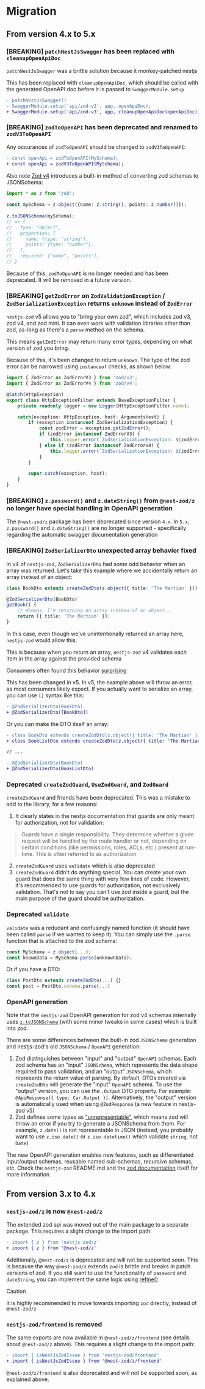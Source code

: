 # Migration

## From version 4.x to 5.x
### [BREAKING] `patchNestJsSwagger` has been replaced with `cleanupOpenApiDoc`

`patchNestJsSwagger` was a brittle solution because it monkey-patched nestjs

This has been replaced with `cleanupOpenApiDoc`, which should be called with the generated OpenAPI doc before it is passed to `SwaggerModule.setup`

```diff
- patchNestJsSwagger()
- SwaggerModule.setup('api/zod-v3', app, openApiDoc);
+ SwaggerModule.setup('api/zod-v3', app, cleanupOpenApiDoc(openApiDoc));
```

### [BREAKING] `zodToOpenAPI` has been deprecated and renamed to `zodV3ToOpenAPI`
Any occurances of `zodToOpenAPI` should be changed to `zodV3ToOpenAPI`:

```diff
- const openApi = zodToOpenAPI(MySchema);
+ const openApi = zodV3ToOpenAPI(MySchema);
```

Also note [Zod v4](https://v4.zod.dev/v4#json-schema-conversion) introduces a built-in method of converting zod schemas to JSONSchema:

```ts
import * as z from "zod";
 
const mySchema = z.object({name: z.string(), points: z.number()});
 
z.toJSONSchema(mySchema);
// => {
//   type: "object",
//   properties: {
//     name: {type: "string"},
//     points: {type: "number"},
//   },
//   required: ["name", "points"],
// }
```

Because of this, `zodToOpenAPI` is no longer needed and has been deprecated.  It will be removed in a future version.

### [BREAKING] `getZodError` on `ZodValidationException` / `ZodSerializationException` returns `unknown` instead of `ZodError`

`nestjs-zod` v5 allows you to "bring your own zod", which includes zod v3, zod v4, and zod mini.  It can even work with validation libraries other than zod, as-long as there's a `parse` method on the schema.

This means `getZodError` may return many error types, depending on what version of zod you bring.

Because of this, it's been changed to return `unknown`.  The type of the zod error can be narrowed using `instanceof` checks, as shown below:

```ts
import { ZodError as ZodErrorV3 } from 'zod/v3';
import { ZodError as ZodErrorV4 } from 'zod/v4';

@Catch(HttpException)
export class HttpExceptionFilter extends BaseExceptionFilter {
    private readonly logger = new Logger(HttpExceptionFilter.name);

    catch(exception: HttpException, host: ArgumentsHost) {
        if (exception instanceof ZodSerializationException) {
            const zodError = exception.getZodError();
            if (zodError instanceof ZodErrorV3) {
                this.logger.error(`ZodSerializationException: ${zodError.message}`);
            } else if (zodError instanceof ZodErrorV4) {
                this.logger.error(`ZodSerializationException: ${zodError.message}`);
            }
        }

        super.catch(exception, host);
    }
}
```

### [BREAKING] `z.password()` and `z.dateString()` from `@nest-zod/z` no longer have special handling in OpenAPI generation

The `@nest-zod/z` package has been deprecated since version `4.x`.  In `5.x`, `z.password()` and `z.dateString()` are no longer supported - specifically regarding the automatic swagger documentation generation

### [BREAKING] `ZodSerializerDto` unexpected array behavior fixed

In v4 of `nestjs-zod`, `ZodSerializerDto` had some odd behavior when an array was returned.  Let's take this example where we accidentally return an array instead of an object:

```ts
class BookDto extends createZodDto(z.object({ title: 'The Martian' })) { }

@ZodSerializerDto(BookDto)
getBook() {
    // Whoops, I'm returning an array instead of an object...
    return [{ title: 'The Martian' }];
}
```
In this case, even though we've unintentionally returned an array here, `nestjs-zod` would allow this.

This is because when you return an array, `nestjs-zod` v4 validates each item in the array against the provided schema

Consumers often found this behavior [surprising](https://github.com/BenLorantfy/nestjs-zod/issues/130#issuecomment-2733398629)

This has been changed in v5.  In v5, the example above will throw an error, as most consumers likely expect.  If you actually want to serialize an array, you can use `[]` syntax like this:
```diff
- @ZodSerializerDto(BookDto)
+ @ZodSerializerDto([BookDto])
```

Or you can make the DTO itself an array:
```diff
- class BookDto extends createZodDto(z.object({ title: 'The Martian' })) { }
+ class BookListDto extends createZodDto(z.object({ title: 'The Martian' }).array()) { }

// ...

- @ZodSerializerDto(BookDto)
+ @ZodSerializerDto(BookListDto)
```

### Deprecated `createZodGuard`, `UseZodGuard`, and `ZodGuard`

`createZodGuard` and friends have been deprecated.  This was a mistake to add to the library, for a few reasons:
1. It clearly states in the nestjs documentation that guards are only meant for authorization, not for validation:

> Guards have a single responsibility. They determine whether a given request will be handled by the route handler or not, depending on certain conditions (like permissions, roles, ACLs, etc.) present at run-time. This is often referred to as authorization

2. `createZodGuard` uses `validate` which is also deprecated 
3. `createZodGuard` didn't do anything special.  You can create your own guard that does the same thing with very few lines of code.  However, it's recommended to use guards for authorization, not exclusively validation.  That's not to say you can't use zod inside a guard, but the main purpose of the guard should be authorization.

### Deprecated `validate`
`validate` was a redudant and confusingly named function (it should have been called `parse` if we wanted to keep it).  You can simply use the `.parse` function that is attached to the zod schema:

```ts
const MySchema = z.object(...);
const knownData = MySchema.parse(unknownData);
```

Or if you have a DTO:
```ts
class PostDto extends createZodDto(...) {}
const post = PostDto.schema.parse(...)
```
### OpenAPI generation
Note that the `nestjs-zod` OpenAPI generation for zod v4 schemas internally uses [`z.toJSONSchema`](https://zod.dev/json-schema) (with some minor tweaks in some cases) which is built into zod.

There are some differences between the built-in zod `JSONSchema` generation and nestjs-zod's old `JSONSchema` / `OpenAPI` generation:
1. Zod distinguishes between "input" and "output" `OpenAPI` schemas.  Each zod schema has an "input" `JSONSchema`, which represents the data shape required to pass validation, and an "output" `JSONSchema`, which represents the return value of parsing.  By default, DTOs created via `createZodDto` will generate the "input" `OpenAPI` schema.  To use the "output" version, you can use the `.Output` DTO property.  For example: `@ApiResponse({ type: Car.Output })`.  Alternatively, the "output" version is automatically used when using `@ZodResponse` (a new feature in nestjs-zod v5)
2. Zod defines some types as ["unrepresentable"](https://zod.dev/json-schema#unrepresentable), which means zod will throw an error if you try to generate a JSONSchema from them.  For example, `z.date()` is not representable in JSON (instead, you probably want to use `z.iso.date()` or `z.iso.datetime()` which validate `string`, not `Date`)

The new OpenAPI generation enables new features, such as differentiated input/output schemas, reusable named sub-schemas, recursive schemas, etc.  Check the `nestjs-zod` README.md and the [zod documentation](https://zod.dev/json-schema) itself for more information.


## From version 3.x to 4.x

### `nestjs-zod/z` is now `@nest-zod/z`
The extended zod api was moved out of the main package to a separate package.  This requires a slight change to the import path:
```diff
- import { z } from 'nestjs-zod/z'
+ import { z } from '@nest-zod/z'
```
Additionally, `@nest-zod/z` is deprecated and will not be supported soon.  This is because the way `@nest-zod/z` extends `zod` is brittle and breaks in patch versions of zod.  If you still want to use the functionality of `password` and `dateString`, you can implement the same logic using [refine()](https://zod.dev/?id=refine)

> [!CAUTION]
> It is highly recommended to move towards importing `zod` directly, instead of `@nest-zod/z`

### `nestjs-zod/frontend` is removed
The same exports are now available in `@nest-zod/z/frontend` (see details about `@nest-zod/z` above).  This requires a slight change to the import path:
```diff
- import { isNestJsZodIssue } from 'nestjs-zod/frontend'
+ import { isNestJsZodIssue } from '@nest-zod/z/frontend'
```
`@nest-zod/z/frontend` is also deprecated and will not be supported soon, as explained above.
